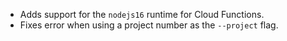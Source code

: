 - Adds support for the `nodejs16` runtime for Cloud Functions.
- Fixes error when using a project number as the `--project` flag.
